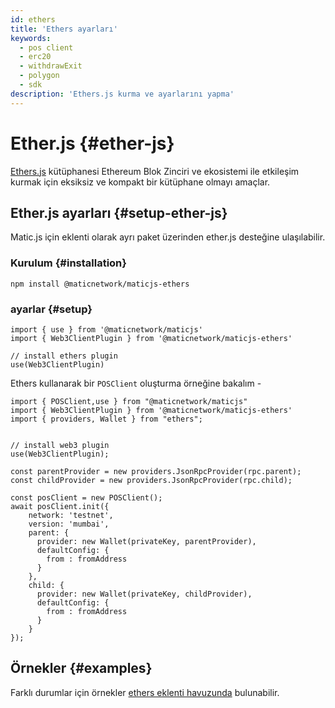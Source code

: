 ```yaml
---
id: ethers
title: 'Ethers ayarları'
keywords:
  - pos client
  - erc20
  - withdrawExit
  - polygon
  - sdk
description: 'Ethers.js kurma ve ayarlarını yapma'
---
```


# Ether.js {#ether-js}

[Ethers.js](https://docs.ethers.io/) kütüphanesi Ethereum Blok Zinciri ve ekosistemi ile etkileşim kurmak için eksiksiz ve kompakt bir kütüphane olmayı amaçlar.

## Ether.js ayarları {#setup-ether-js}

Matic.js için eklenti olarak ayrı paket üzerinden ether.js desteğine ulaşılabilir.

### Kurulum {#installation}

```
npm install @maticnetwork/maticjs-ethers

```

### ayarlar {#setup}

```
import { use } from '@maticnetwork/maticjs'
import { Web3ClientPlugin } from '@maticnetwork/maticjs-ethers'

// install ethers plugin
use(Web3ClientPlugin)
```

Ethers kullanarak bir `POSClient` oluşturma örneğine bakalım -

```
import { POSClient,use } from "@maticnetwork/maticjs"
import { Web3ClientPlugin } from '@maticnetwork/maticjs-ethers'
import { providers, Wallet } from "ethers";


// install web3 plugin
use(Web3ClientPlugin);

const parentProvider = new providers.JsonRpcProvider(rpc.parent);
const childProvider = new providers.JsonRpcProvider(rpc.child);

const posClient = new POSClient();
await posClient.init({
    network: 'testnet',
    version: 'mumbai',
    parent: {
      provider: new Wallet(privateKey, parentProvider),
      defaultConfig: {
        from : fromAddress
      }
    },
    child: {
      provider: new Wallet(privateKey, childProvider),
      defaultConfig: {
        from : fromAddress
      }
    }
});

```

## Örnekler {#examples}

Farklı durumlar için örnekler [ethers eklenti havuzunda](https://github.com/maticnetwork/maticjs-ethers) bulunabilir.
